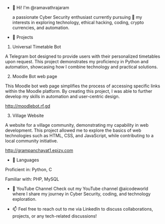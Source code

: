 - 👋 Hi! I'm @ramavathrajaram

  a passionate Cyber Security enthusiast currently pursuing 
  👀 my interests in exploring technology, ethical hacking, coding, crypto currencies, and automation.

- 🌟 Projects
1. Universal Timetable Bot
 
A Telegram bot designed to provide users with their personalized timetables upon request. This project demonstrates my proficiency in Python and automation, showcasing how I combine technology and practical solutions.

2. Moodle Bot web page
 
This Moodle bot web page simplifies the process of accessing specific links within the Moodle platform. By creating this project, I was able to further develop my skills in automation and user-centric design.

http://moodlebot.rf.gd

3. Village Website

A website for a village community, demonstrating my capability in web development. This project allowed me to explore the basics of web technologies such as HTML, CSS, and JavaScript, while contributing to a local community initiative.

http://grampanchayat1.epizy.com

- 🌱 Languages
  
Proficient in: Python, C

Familiar with: PHP, MySQL

- 🎥 YouTube Channel
Check out my YouTube channel @aicodeworld where I share my journey in Cyber Security, coding, and technology exploration.

- 📫 Feel free to reach out to me via LinkedIn to discuss collaborations, projects, or any tech-related discussions!


<!---
rajaramramavath/rajaramramavath is a ✨ special ✨ repository because its `README.md` (this file) appears on your GitHub profile.
You can click the Preview link to take a look at your changes.
--->
